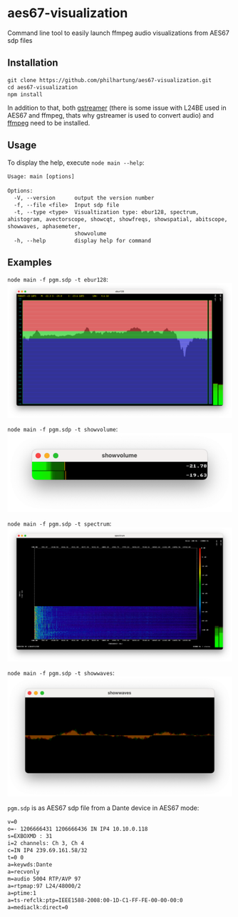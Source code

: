 # aes67-visualization
Command line tool to easily launch ffmpeg audio visualizations from AES67 sdp files

## Installation
```
git clone https://github.com/philhartung/aes67-visualization.git
cd aes67-visualization
npm install
```
In addition to that, both [gstreamer](https://gstreamer.freedesktop.org/documentation/installing/index.html) (there is some issue with L24BE used in AES67 and ffmpeg, thats why gstreamer is used to convert audio) and [ffmpeg](https://ffmpeg.org/) need to be installed. 

## Usage
To display the help, execute `node main --help`:
```
Usage: main [options]

Options:
  -V, --version      output the version number
  -f, --file <file>  Input sdp file
  -t, --type <type>  Visualtization type: ebur128, spectrum, ahistogram, avectorscope, showcqt, showfreqs, showspatial, abitscope, showwaves, aphasemeter,
                     showvolume
  -h, --help         display help for command
```

## Examples
`node main -f pgm.sdp -t ebur128`:
![Screenshot](doc/ebur128.png "ebur128")

`node main -f pgm.sdp -t showvolume`:
![Screenshot](doc/showvolume.png "showvolume")

`node main -f pgm.sdp -t spectrum`:
![Screenshot](doc/spectrum.png "spectrum")

`node main -f pgm.sdp -t showwaves`:
![Screenshot](doc/showwaves.png "showwaves")

`pgm.sdp` is as AES67 sdp file from a Dante device in AES67 mode:
```
v=0
o=- 1206666431 1206666436 IN IP4 10.10.0.118
s=EXBOXMD : 31
i=2 channels: Ch 3, Ch 4
c=IN IP4 239.69.161.58/32
t=0 0
a=keywds:Dante
a=recvonly
m=audio 5004 RTP/AVP 97
a=rtpmap:97 L24/48000/2
a=ptime:1
a=ts-refclk:ptp=IEEE1588-2008:00-1D-C1-FF-FE-00-00-00:0
a=mediaclk:direct=0
```
